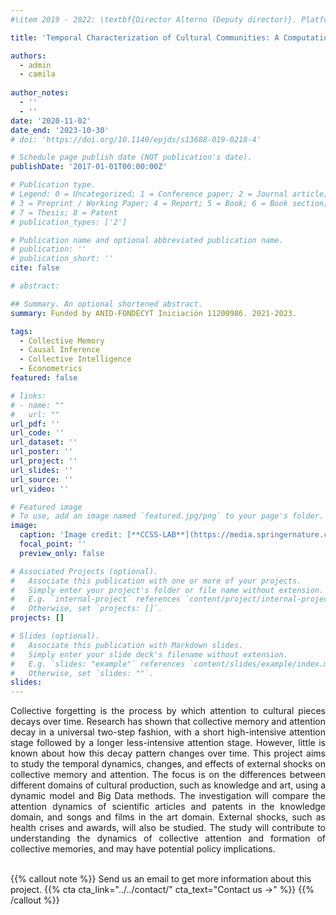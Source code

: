 ```yaml
---
#\item 2019 - 2022: \textbf{Director Alterno (Deputy director)}. Platform for decision making in higher education. FONDEF ID19I10413, CONICYT, Universidad del Desarrollo, Santiago, Chile. ($\approx$ USD 280.000)

title: 'Temporal Characterization of Cultural Communities: A Computational Social Science Approach to Collective Memory and Attention'

authors:
  - admin
  - camila
  
author_notes:
  - ''
  - ''
date: '2020-11-02'
date_end: '2023-10-30'
# doi: 'https://doi.org/10.1140/epjds/s13688-019-0218-4'

# Schedule page publish date (NOT publication's date).
publishDate: '2017-01-01T00:00:00Z'

# Publication type.
# Legend: 0 = Uncategorized; 1 = Conference paper; 2 = Journal article;
# 3 = Preprint / Working Paper; 4 = Report; 5 = Book; 6 = Book section;
# 7 = Thesis; 8 = Patent
# publication_types: ['2']

# Publication name and optional abbreviated publication name.
# publication: ''
# publication_short: ''
cite: false

# abstract: 

## Summary. An optional shortened abstract.
summary: Funded by ANID-FONDECYT Iniciación 11200986. 2021-2023.

tags:
  - Collective Memory
  - Causal Inference
  - Collective Intelligence
  - Econometrics
featured: false

# links:
# - name: ""
#   url: ""
url_pdf: ''
url_code: ''
url_dataset: ''
url_poster: ''
url_project: ''
url_slides: ''
url_source: ''
url_video: ''

# Featured image
# To use, add an image named `featured.jpg/png` to your page's folder.
image:
  caption: 'Image credit: [**CCSS-LAB**](https://media.springernature.com/full/springer-static/image/art%3A10.1140%2Fepjds%2Fs13688-019-0218-4/MediaObjects/13688_2019_218_Fig1_HTML.png?as=webp)'
  focal_point: ''
  preview_only: false

# Associated Projects (optional).
#   Associate this publication with one or more of your projects.
#   Simply enter your project's folder or file name without extension.
#   E.g. `internal-project` references `content/project/internal-project/index.md`.
#   Otherwise, set `projects: []`.
projects: []

# Slides (optional).
#   Associate this publication with Markdown slides.
#   Simply enter your slide deck's filename without extension.
#   E.g. `slides: "example"` references `content/slides/example/index.md`.
#   Otherwise, set `slides: ""`.
slides:
---
```


<style>
div {
  text-align: justify;
  text-justify: inter-word;
}
</style>


<div>
Collective forgetting is the process by which attention to cultural pieces decays over time. Research has shown that collective memory and attention decay in a universal two-step fashion, with a short high-intensive attention stage followed by a longer less-intensive attention stage. However, little is known about how this decay pattern changes over time. This project aims to study the temporal dynamics, changes, and effects of external shocks on collective memory and attention. The focus is on the differences between different domains of cultural production, such as knowledge and art, using a dynamic model and Big Data methods. The investigation will compare the attention dynamics of scientific articles and patents in the knowledge domain, and songs and films in the art domain. External shocks, such as health crises and awards, will also be studied. The study will contribute to understanding the dynamics of collective attention and formation of collective memories, and may have potential policy implications.
</div>

<br>


{{% callout note %}}
Send us an email to get more information about this project.
{{% cta cta_link="../../contact/" cta_text="Contact us →" %}}
{{% /callout %}}

<!-- Supplementary notes can be added here, including [code and math](https://wowchemy.com/docs/content/writing-markdown-latex/). -->
